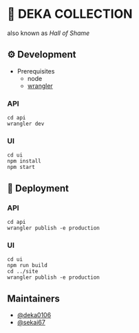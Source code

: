 # 🐬 DEKA COLLECTION

also known as _Hall of Shame_

## ⚙ Development

- Prerequisites
  - node
  - [wrangler](https://developers.cloudflare.com/workers/cli-wrangler/install-update)

### API

```
cd api
wrangler dev
```

### UI

```
cd ui
npm install
npm start
```

## 🚀 Deployment

### API

```
cd api
wrangler publish -e production
```

### UI

```
cd ui
npm run build
cd ../site
wrangler publish -e production
```

## Maintainers

- [@deka0106](https://github.com/deka0106)
- [@sekai67](https://github.com/sekai67)
